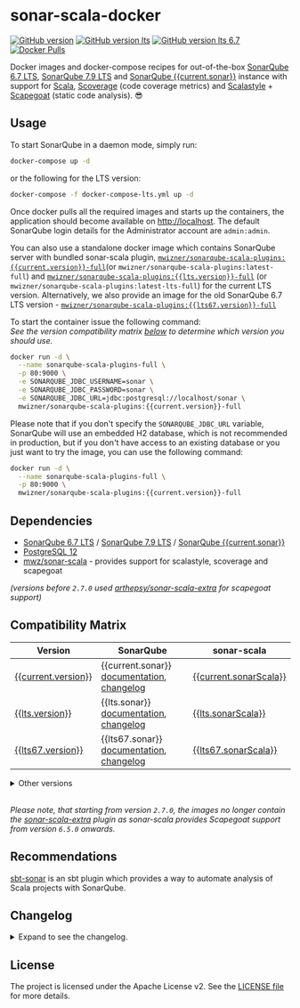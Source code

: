 # sonar-scala-docker

[![GitHub version](<https://img.shields.io/badge/release_(for_SonarQube_{{current.sonar}})-v{{current.version}}-blue.svg>)](https://github.com/mwz/sonarqube-scala-docker/releases)
[![GitHub version lts](<https://img.shields.io/badge/release_(for_SonarQube_LTS_7.9)-v{{lts.version}}-blue.svg>)](https://github.com/mwz/sonarqube-scala-docker/releases)
[![GitHub version lts 6.7](<https://img.shields.io/badge/release_(for_SonarQube_LTS_6.7)-v{{lts67.version}}-blue.svg>)](https://github.com/mwz/sonarqube-scala-docker/releases)
[![Docker Pulls](https://img.shields.io/docker/pulls/mwizner/sonarqube-scala-plugins.svg)](https://hub.docker.com/r/mwizner/sonarqube-scala-plugins)

Docker images and docker-compose recipes for out-of-the-box
[SonarQube 6.7 LTS](https://www.sonarqube.org/sonarqube-6-7-lts),
[SonarQube 7.9 LTS](https://www.sonarqube.org/sonarqube-7-9-lts) and
[SonarQube {{current.sonar}}](https://www.sonarqube.org) instance with support
for [Scala](http://www.scala-lang.org),
[Scoverage](https://github.com/scoverage/scalac-scoverage-plugin) (code coverage
metrics) and [Scalastyle](http://www.scalastyle.org) +
[Scapegoat](https://github.com/sksamuel/scapegoat) (static code analysis).
:sunglasses:

## Usage

To start SonarQube in a daemon mode, simply run:

```bash
docker-compose up -d
```

or the following for the LTS version:

```bash
docker-compose -f docker-compose-lts.yml up -d
```

Once docker pulls all the required images and starts up the containers, the
application should become available on [http://localhost](http://localhost). The
default SonarQube login details for the Administrator account are `admin:admin`.

You can also use a standalone docker image which contains SonarQube server with
bundled sonar-scala plugin,
[`mwizner/sonarqube-scala-plugins:{{current.version}}-full`](https://hub.docker.com/r/mwizner/sonarqube-scala-plugins)(or
`mwizner/sonarqube-scala-plugins:latest-full`) and
[`mwizner/sonarqube-scala-plugins:{{lts.version}}-full`](https://hub.docker.com/r/mwizner/sonarqube-scala-plugins)
(or `mwizner/sonarqube-scala-plugins:latest-lts-full`) for the current LTS
version. Alternatively, we also provide an image for the old SonarQube 6.7 LTS
version -
[`mwizner/sonarqube-scala-plugins:{{lts67.version}}-full`](https://hub.docker.com/r/mwizner/sonarqube-scala-plugins)

To start the container issue the following command:  
_See the version compatibility matrix [below](#compatibility-matrix) to
determine which version you should use._

```bash
docker run -d \
  --name sonarqube-scala-plugins-full \
  -p 80:9000 \
  -e SONARQUBE_JDBC_USERNAME=sonar \
  -e SONARQUBE_JDBC_PASSWORD=sonar \
  -e SONARQUBE_JDBC_URL=jdbc:postgresql://localhost/sonar \
  mwizner/sonarqube-scala-plugins:{{current.version}}-full
```

Please note that if you don't specify the `SONARQUBE_JDBC_URL` variable,
SonarQube will use an embedded H2 database, which is not recommended in
production, but if you don't have access to an existing database or you just
want to try the image, you can use the following command:

```bash
docker run -d \
  --name sonarqube-scala-plugins-full \
  -p 80:9000 \
  mwizner/sonarqube-scala-plugins:{{current.version}}-full
```

## Dependencies

- [SonarQube 6.7 LTS](https://hub.docker.com/_/sonarqube) /
  [SonarQube 7.9 LTS](https://hub.docker.com/_/sonarqube) /
  [SonarQube {{current.sonar}}](https://hub.docker.com/_/sonarqube)
- [PostgreSQL 12](https://hub.docker.com/_/postgres)
- [mwz/sonar-scala](https://github.com/mwz/sonar-scala) - provides support for
  scalastyle, scoverage and scapegoat

_(versions before `2.7.0` used
[arthepsy/sonar-scala-extra](https://github.com/arthepsy/sonar-scala-extra) for
scapegoat support)_

## Compatibility Matrix

<!-- prettier-ignore-start -->
|Version | SonarQube | sonar-scala |
|--------|-----------|-------------|
[{{current.version}}](https://github.com/mwz/sonarqube-scala-docker/releases/tag/{{current.version}}) | {{current.sonar}} [documentation]({{{current.sonarDocs}}}), [changelog]({{{current.sonarChangelog}}}) | [{{current.sonarScala}}](https://github.com/mwz/sonar-scala/releases/tag/v{{current.sonarScala}})
[{{lts.version}}](https://github.com/mwz/sonarqube-scala-docker/releases/tag/{{lts.version}}) | {{lts.sonar}} [documentation]({{{lts.sonarDocs}}}), [changelog]({{{lts.sonarChangelog}}}) | [{{lts.sonarScala}}](https://github.com/mwz/sonar-scala/releases/tag/v{{lts.sonarScala}})
[{{lts67.version}}](https://github.com/mwz/sonarqube-scala-docker/releases/tag/{{lts67.version}}) | {{lts67.sonar}} [documentation]({{{lts67.sonarDocs}}}), [changelog]({{{lts67.sonarChangelog}}}) | [{{lts67.sonarScala}}](https://github.com/mwz/sonar-scala/releases/tag/v{{lts67.sonarScala}})
<!-- prettier-ignore-end -->

<details>
  <summary>Other versions</summary>
  <table>
    <tr>
        <td><b>Version</b></td>
        <td><b>SonarQube</b></td>
        <td><b>sonar-scala</b></td>
        <td><b>sonar-scala-extra</b></td>
    </tr>
    {{#versions.current}}
    <tr>
        <td><a href="https://github.com/mwz/sonarqube-scala-docker/releases/tag/{{version}}">{{version}}</a></td>
        <td>{{sonar}} <a href="{{{sonarDocs}}}">documentation</a>, <a href="{{{sonarChangelog}}}">changelog</a></td>
        <td><a href="https://github.com/mwz/sonar-scala/releases/tag/v{{sonarScala}}">{{sonarScala}}</td>
        <td></td>
    </tr>
    {{/versions.current}}
    {{#versions.lts}}
    <tr>
        <td><a href="https://github.com/mwz/sonarqube-scala-docker/releases/tag/{{version}}">{{version}}</a></td>
        <td>{{sonar}} <a href="{{{sonarDocs}}}">documentation</a>, <a href="{{{sonarChangelog}}}">changelog</a></td>
        <td><a href="https://github.com/mwz/sonar-scala/releases/tag/v{{sonarScala}}">{{sonarScala}}</td>
        <td>{{#sonarScalaExtra}}<a href="https://github.com/arthepsy/sonar-scala-extra/releases/tag/v{{sonarScalaExtra}}">{{sonarScalaExtra}}</a>{{/sonarScalaExtra}}</td>
    </tr>
    {{/versions.lts}}
  </table>
</details>
<br>

_Please note, that starting from version `2.7.0`, the images no longer contain
the [sonar-scala-extra](https://github.com/arthepsy/sonar-scala-extra) plugin as
sonar-scala provides Scapegoat support from version `6.5.0` onwards._

## Recommendations

[sbt-sonar](https://github.com/mwz/sbt-sonar) is an sbt plugin which provides a
way to automate analysis of Scala projects with SonarQube.

## Changelog

<details>
  <summary>Expand to see the changelog.</summary>
  <ul>
    <li><strong>5.7.0</strong> - Upgraded sonar-scala to 8.7.0 & SonarQube to 8.7.1.</li>
    <li><strong>5.6.0</strong> - Upgraded sonar-scala to 8.6.0 & SonarQube to 8.5.1.</li>
    <li><strong>5.5.0</strong> - Upgraded sonar-scala to 8.5.0 & SonarQube to 8.4.</li>
    <li><strong>5.4.0</strong> - Upgraded sonar-scala to 8.4.0.</li>
    <li><strong>5.3.0</strong> - Upgraded sonar-scala to 8.3.0 & SonarQube to 8.3.</li>
    <li><strong>5.2.0</strong> - Upgraded sonar-scala to 8.2.0 & SonarQube to 8.2.</li>
    <li><strong>5.1.0</strong> - Upgraded sonar-scala to 8.1.0.</li>
    <li><strong>5.0.0</strong> - Upgraded sonar-scala to 8.0.0 & SonarQube to 8.1.</li>
    <li><strong>4.2.0</strong> - Upgraded sonar-scala to 7.9.0.</li>
    <li><strong>4.1.0</strong> - Upgraded sonar-scala to 7.8.0.</li>
    <li><strong>4.0.0</strong> - Upgraded sonar-scala to 7.7.0 & SonarQube to 7.9.1 LTS.</li>
    <li><strong>3.7.0</strong> - Upgraded sonar-scala to 7.6.0 & SonarQube to 7.8.</li>
    <li><strong>3.6.0</strong> - Upgraded sonar-scala to 7.5.0 & SonarQube to 7.7.</li>
    <li><strong>3.5.0</strong> - Upgraded sonar-scala to 7.4.0 & SonarQube to 7.6.</li>
    <li><strong>3.4.0</strong> - Upgraded sonar-scala to 7.3.1.</li>
    <li><strong>3.3.0</strong> - Upgraded sonar-scala to 7.3.0.</li>
    <li><strong>3.2.1</strong> - Fixed file system permissions.</li>
    <li><strong>3.2.0</strong> - Upgraded sonar-scala to 7.2.0.</li>
    <li><strong>3.1.0</strong> - Upgraded sonar-scala to 7.1.0 & SonarQube to 7.4.</li>
    <li><strong>3.0.0</strong> - Upgraded sonar-scala to 7.0.0 & SonarQube to 7.3.</li>
    <li><strong>2.12.0</strong> - Upgraded SonarQube to 6.7.7 LTS.</li>
    <li><strong>2.11.0</strong> - Upgraded sonar-scala to 6.8.0.</li>
    <li><strong>2.10.0</strong> - Upgraded sonar-scala to 6.7.0 & SonarQube to 6.7.6.</li>
    <li><strong>2.9.0</strong> - Upgraded sonar-scala to 6.6.0.</li>
    <li><strong>2.8.0</strong> - Upgraded sonar-scala to 6.5.1 & SonarQube to 6.7.5.</li>
    <li><strong>2.7.0</strong> - Upgraded sonar-scala to 6.5.0, which brings support for scapegoat.</li>
    <li><strong>2.6.0</strong> - Upgraded SonarQube to 6.7.4.</li>
    <li><strong>2.5.0</strong> - Upgraded sonar-scala to 6.4.0.</li>
    <li><strong>2.4.0</strong> - Upgraded sonar-scala to 6.3.0.</li>
    <li><strong>2.3.0</strong> - Upgraded sonar-scala to 6.2.0.</li>
    <li><strong>2.2.1</strong> - Upgraded SonarQube to 6.7.3 LTS.</li>
    <li><strong>2.2.0</strong> - Upgraded sonar-scala to 6.1.0 & SonarQube to 6.7.2 LTS.</li>
    <li><strong>2.1.0</strong> - Published docker image with Scala plugins to dockerhub
      [mwizner/sonarqube-scala-plugins](https://hub.docker.com/r/mwizner/sonarqube-scala-plugins).</li>
    <li><strong>2.0.0</strong> - SonarQube 6.7.1 LTS.</li>
    <li><strong>1.0.0</strong> - SonarQube 5.6.7 LTS.</li>
  </ul>
</details>

## License

The project is licensed under the Apache License v2. See the
[LICENSE file](LICENSE) for more details.
